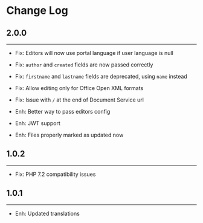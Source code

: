 # Change Log

## 2.0.0
--------------------
- Fix: Editors will now use portal language if user language is null
- Fix: `author` and `created` fields are now passed correctly
- Fix: `firstname` and `lastname` fields are deprecated, using `name` instead
- Fix: Allow editing only for Office Open XML formats
- Fix: Issue with `/` at the end of Document Service url

- Enh: Better way to pass editors config
- Enh: JWT support
- Enh: Files properly marked as updated now


## 1.0.2
--------------------
- Fix: PHP 7.2 compatibility issues


## 1.0.1
-----------------------
- Enh: Updated translations
